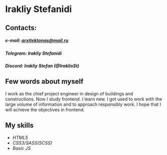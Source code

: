 # Irakliy Stefanidi

## Contacts:
##### *e-mail: arxitektonas@mail.ru*
##### *Telegram: Irakliy Stefanidi*
##### *Discord: Irakliy Stefan (@IraklisSt)*
## Few words about myself
I work as the chief project engineer in design of buildings and constructions.
Now I study frontend. I learn new.
I got used to work with the large volume of information and to approach responsibly work.
I hope that I will achieve the objectives in frontend.
## My skills
- *HTML5*
- *CSS3/SASS(SCSS)*
- *Basic JS*

